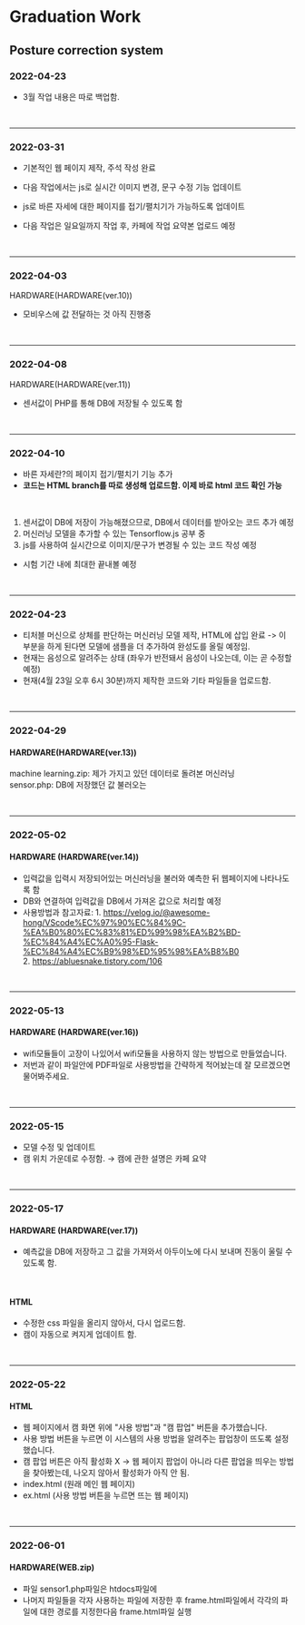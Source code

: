 # Graduation Work

## Posture correction system

### 2022-04-23
- 3월 작업 내용은 따로 백업함.

<br/>

--- 
### 2022-03-31
- 기본적인 웹 페이지 제작, 주석 작성 완료

- 다음 작업에서는 js로 실시간 이미지 변경, 문구 수정 기능 업데이트
- js로 바른 자세에 대한 페이지를 접기/펼치기가 가능하도록 업데이트

* 다음 작업은 일요일까지 작업 후, 카페에 작업 요약본 업로드 예정

<br />

---
### 2022-04-03
HARDWARE(HARDWARE(ver.10))
- 모비우스에 값 전달하는 것 아직 진행중

<br />

---
### 2022-04-08
HARDWARE(HARDWARE(ver.11))
- 센서값이 PHP를 통해 DB에 저장될 수 있도록 함

<br />

---
### 2022-04-10
- 바른 자세란?의 페이지 접기/펼치기 기능 추가
- **코드는 HTML branch를 따로 생성해 업로드함. 이제 바로 html 코드 확인 가능**
<br/>

1. 센서값이 DB에 저장이 가능해졌으므로, DB에서 데이터를 받아오는 코드 추가 예정
2. 머신러닝 모델을 추가할 수 있는 Tensorflow.js 공부 중
3. js를 사용하여 실시간으로 이미지/문구가 변경될 수 있는 코드 작성 예정
- 시험 기간 내에 최대한 끝내볼 예정

<br />

---
### 2022-04-23
- 티처블 머신으로 상체를 판단하는 머신러닝 모델 제작, HTML에 삽입 완료 -> 이 부분을 하게 된다면 모델에 샘플을 더 추가하여 완성도를 올릴 예정임.
- 현재는 음성으로 알려주는 상태 (좌우가 반전돼서 음성이 나오는데, 이는 곧 수정할 예정)
- 현재(4월 23일 오후 6시 30분)까지 제작한 코드와 기타 파일들을 업로드함.

<br />

---
### 2022-04-29
#### HARDWARE(HARDWARE(ver.13))
machine learning.zip: 제가 가지고 있던 데이터로 돌려본 머신러닝<br>
sensor.php: DB에 저장했던 값 불러오는 

<br />

---
### 2022-05-02
#### HARDWARE (HARDWARE(ver.14))
- 입력값을 입력시 저장되어있는 머신러닝을 불러와 예측한 뒤 웹페이지에 나타나도록 함<br>
- DB와 연결하여 입력값을 DB에서 가져온 값으로 처리할 예정
- 사용방법과 참고자료: 1. https://velog.io/@awesome-hong/VScode%EC%97%90%EC%84%9C-%EA%B0%80%EC%83%81%ED%99%98%EA%B2%BD-%EC%84%A4%EC%A0%95-Flask-%EC%84%A4%EC%B9%98%ED%95%98%EA%B8%B0<br>
                     2. https://abluesnake.tistory.com/106
                    
<br />
                    
---                   
### 2022-05-13  
#### HARDWARE (HARDWARE(ver.16))
- wifi모듈들이 고장이 나있어서 wifi모듈을 사용하지 않는 방법으로 만들었습니다.
- 저번과 같이 파일안에 PDF파일로 사용방법을 간략하게 적어놨는데 잘 모르겠으면 물어봐주세요. 

<br />

---
### 2022-05-15
- 모델 수정 및 업데이트
- 캠 위치 가운데로 수정함. → 캠에 관한 설명은 카페 요약 

<br />

---
### 2022-05-17
#### HARDWARE (HARDWARE(ver.17))
- 예측값을 DB에 저장하고 그 값을 가져와서 아두이노에 다시 보내며 진동이 울릴 수 있도록 함.

<br/>

#### HTML
- 수정한 css 파일을 올리지 않아서, 다시 업로드함.
- 캠이 자동으로 켜지게 업데이트 함.

<br/>

---
### 2022-05-22
#### HTML
- 웹 페이지에서 캠 화면 위에 "사용 방법"과 "캠 팝업" 버튼을 추가했습니다.
- 사용 방법 버튼을 누르면 이 시스템의 사용 방법을 알려주는 팝업창이 뜨도록 설정했습니다.
- 캠 팝업 버튼은 아직 활성화 X → 웹 페이지 팝업이 아니라 다른 팝업을 띄우는 방법을 찾아봤는데, 나오지 않아서 활성화가 아직 안 됨.
- index.html (원래 메인 웹 페이지)
- ex.html (사용 방법 버튼을 누르면 뜨는 웹 페이지)

<br/>

---
### 2022-06-01
#### HARDWARE(WEB.zip)

- 파일 sensor1.php파일은 htdocs파일에
- 나머지 파일들을 각자 사용하는 파일에 저장한 후 frame.html파일에서 각각의 파일에 대한 경로를 지정한다음 frame.html파일 실행
